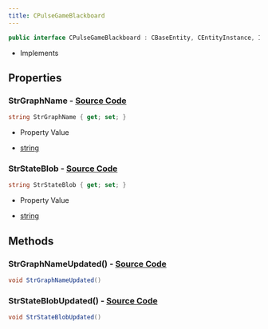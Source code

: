 ```yaml
---
title: CPulseGameBlackboard
---
```


```csharp
public interface CPulseGameBlackboard : CBaseEntity, CEntityInstance, ISchemaClass<CEntityInstance>, ISchemaClass<CBaseEntity>, ISchemaClass<CPulseGameBlackboard>, ISchemaField, ISchemaClass, INativeHandle
```

- Implements

## Properties

### **StrGraphName** - [Source Code](https://github.com/swiftly-solution/swiftlys2/blob/main/managed/src/SwiftlyS2.Generated/Schemas/Interfaces/CPulseGameBlackboard.cs#L16)

```csharp
string StrGraphName { get; set; }
```

- Property Value

- [string](https://learn.microsoft.com/dotnet/api/system.string)

### **StrStateBlob** - [Source Code](https://github.com/swiftly-solution/swiftlys2/blob/main/managed/src/SwiftlyS2.Generated/Schemas/Interfaces/CPulseGameBlackboard.cs#L18)

```csharp
string StrStateBlob { get; set; }
```

- Property Value

- [string](https://learn.microsoft.com/dotnet/api/system.string)

## Methods

### **StrGraphNameUpdated()** - [Source Code](https://github.com/swiftly-solution/swiftlys2/blob/main/managed/src/SwiftlyS2.Generated/Schemas/Interfaces/CPulseGameBlackboard.cs#L20)

```csharp
void StrGraphNameUpdated()
```

### **StrStateBlobUpdated()** - [Source Code](https://github.com/swiftly-solution/swiftlys2/blob/main/managed/src/SwiftlyS2.Generated/Schemas/Interfaces/CPulseGameBlackboard.cs#L21)

```csharp
void StrStateBlobUpdated()
```

